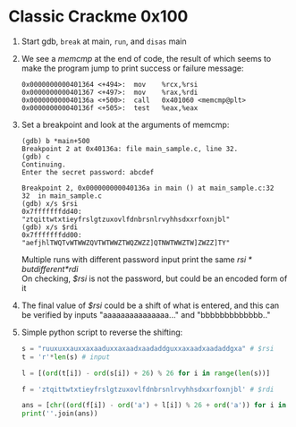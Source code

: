 # Classic Crackme 0x100

1. Start gdb, `break` at main, `run`, and `disas` main
2. We see a *memcmp* at the end of code, the result of which seems to make the program jump to print success or failure message:

    ```gdb
    0x0000000000401364 <+494>:  mov    %rcx,%rsi
    0x0000000000401367 <+497>:  mov    %rax,%rdi
    0x000000000040136a <+500>:  call   0x401060 <memcmp@plt>
    0x000000000040136f <+505>:  test   %eax,%eax
    ```

3. Set a breakpoint and look at the arguments of memcmp:

    ```gdb
    (gdb) b *main+500
    Breakpoint 2 at 0x40136a: file main_sample.c, line 32.
    (gdb) c
    Continuing.
    Enter the secret password: abcdef

    Breakpoint 2, 0x000000000040136a in main () at main_sample.c:32
    32  in main_sample.c
    (gdb) x/s $rsi
    0x7fffffffdd40: "ztqittwtxtieyfrslgtzuxovlfdnbrsnlrvyhhsdxxrfoxnjbl"
    (gdb) x/s $rdi
    0x7fffffffdd00: "aefjhlTWQTvWTWWZQVTWTWWZTWQZWZZ]QTNWTWWZTW]ZWZZ]TY"
    ```

    Multiple runs with different password input print the same *$rsi* but different *$rdi* \
    On checking, *$rsi* is not the password, but could be an encoded form of it
4. The final value of *$rsi* could be a shift of what is entered, and this can be verified by inputs "aaaaaaaaaaaaaaa..." and "bbbbbbbbbbbbb.."
5. Simple python script to reverse the shifting:

    ```python
    s = "ruuxuxxauxxaxaaduxxaxaadxaadaddguxxaxaadxaadaddgxa" # $rsi
    t = 'r'*len(s) # input

    l = [(ord(t[i]) - ord(s[i]) + 26) % 26 for i in range(len(s))]

    f = 'ztqittwtxtieyfrslgtzuxovlfdnbrsnlrvyhhsdxxrfoxnjbl' # $rdi

    ans = [chr((ord(f[i]) - ord('a') + l[i]) % 26 + ord('a')) for i in range(len(f))]
    print(''.join(ans))
    ```
